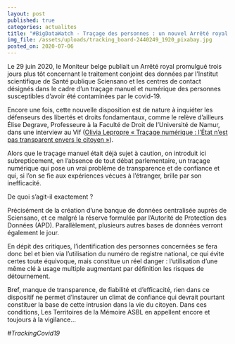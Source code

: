 ```yaml
---
layout: post
published: true
categories: actualites
title: "#BigDataWatch - Traçage des personnes : un nouvel Arrêté royal peu rassurant"
img_file: /assets/uploads/tracking_board-2440249_1920_pixabay.jpg
posted_on: 2020-07-06
---
```

Le 29 juin 2020, le Moniteur belge publiait un Arrêté royal promulgué trois jours plus tôt concernant le traitement conjoint des données par l’Institut scientifique de Santé publique Sciensano et les centres de contact désignés dans le cadre d’un traçage manuel et numérique des personnes susceptibles d’avoir été contaminées par le covid-19.

Encore une fois, cette nouvelle disposition est de nature à inquiéter les défenseurs des libertés et droits fondamentaux, comme le relève d’ailleurs Élise Degrave, Professeure à la Faculté de Droit de l’Université de Namur, dans une interview au Vif ([Olivia Lepropre « Traçage numérique : l’État n’est pas transparent envers le citoyen »](<https://www.levif.be/actualite/belgique/tracage-numerique-l-etat-n-est-pas-transparent-envers-le-citoyen/article-normal-1306205.html>)).

Alors que le traçage manuel était déjà sujet à caution, on introduit ici subrepticement, en l’absence de tout débat parlementaire, un traçage numérique qui pose un vrai problème de transparence et de confiance et qui, si l’on se fie aux expériences vécues à l’étranger, brille par son inefficacité. 

De quoi s’agit-il exactement ?

Précisément de la création d’une banque de données centralisée auprès de Sciensano, et ce malgré la réserve formulée par l’Autorité de Protection des Données (APD). Parallèlement, plusieurs autres bases de données verront également le jour.

En dépit des critiques, l’identification des personnes concernées se fera donc bel et bien via l’utilisation du numéro de registre national, ce qui évite certes toute équivoque, mais constitue un réel danger : l’utilisation d’une même clé à usage multiple augmentant par définition les risques de détournement.

Bref, manque de transparence, de fiabilité et d’efficacité, rien dans ce dispositif ne permet d’instaurer un climat de confiance qui devrait pourtant constituer la base de cette intrusion dans la vie du citoyen. Dans ces conditions, Les Territoires de la Mémoire ASBL en appellent encore et toujours à la vigilance…

*\#TrackingCovid19*